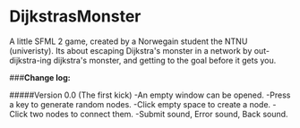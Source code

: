 # **DijkstrasMonster**
A little SFML 2 game, created by a Norwegain student the NTNU (univeristy). Its about escaping Dijkstra's monster in a network by out-dijkstra-ing dijkstra's monster, and getting to the goal before it gets you.


###**Change log:**

#####Version 0.0		(The first kick)
-An empty window can be opened.
-Press a key to generate random nodes.
-Click empty space to create a node.
-Click two nodes to connect them.
-Submit sound, Error sound, Back sound.
